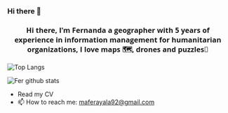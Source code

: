 ### Hi there 👋

<h3 align="center" style = "font-family:Open Sans;font-weight: bold;">
Hi there, I'm Fernanda a geographer with 5 years of experience in information management for humanitarian organizations, I love maps 🗺️, drones and puzzles🧩
</h3>

![Top Langs](https://github-readme-stats.vercel.app/api/top-langs/?username=maferayala&layout=compact&theme=dark&hide_border=true)

![Fer github stats](https://github-readme-stats.vercel.app/api?username=maferayala&show_icons=true&hide_border=true&theme=dark)
- Read my CV
- 📫 How to reach me: <a href='https://mail.google.com/mail/?view=cm&fs=1&to=maferayala92@gmail.com'>maferayala92@gmail.com</a>

<!--- 🔭 I’m currently working on ...
<!--- 🌱 I’m currently learning ...<!>e

